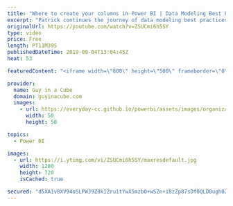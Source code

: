 ```yaml
---
title: "Where to create your columns in Power BI | Data Modeling Best Practices"
excerpt: "Patrick continues the journey of data modeling best practices with looking at where to create your columns within Power BI. In the data source, in Power Query or using a DAX calculated column?  High Memory Usage and Calculated Columns (@tlachev) https://prologika.com/high-memory-usage-and-calculated-columns/"
originalUrl: https://youtube.com/watch?v=ZSUCmi6h5SY
type: video
price: Free
length: PT11M39S
publishedDateTime: 2019-09-04T13:04:45Z
heat: 53

featuredContent: "<iframe width=\"800\" height=\"500\" frameborder=\"0\" src=\"https://www.youtube.com/embed/ZSUCmi6h5SY\" allow=\"accelerometer; autoplay; encrypted-media; gyroscope; picture-in-picture\" allowfullscreen></iframe>"

provider:
  name: Guy in a Cube
  domain: guyinacube.com
  images:
    - url: https://everyday-cc.github.io/powerbi/assets/images/organizations/guyinacube.com-50x50.jpg
      width: 50
      height: 50

topics:
  - Power BI

images:
  - url: https://i.ytimg.com/vi/ZSUCmi6h5SY/maxresdefault.jpg
    width: 1280
    height: 720
    isCached: true

secured: "d5XA1v8XV94oSLPWJ9Z8kI2ru1tYwX5mzbO+wSZn+i8zZp87sDf0QLD0ugh022dvCOMrvXxzxVXXLm7VZ5WFvk/1UZnGvapKCtocRVvC4YENiKSHJcEvhOJLpPN/OxK87/n2pU8ACGQ0uH9rVneti1vmf/A1gn32ZZt6kzZtiX8+t7EXMVDd3T2iqp0eP36GBJKNl4LW+PC2USKC0j2oLsmnhQyt3wl5FwpXNt614mOt7l22tbnwN5bX7Q5qH6hZMZy8E45pTFA7x06tnrNySz8iXeDQPoQEZqlPhJ6qyhLHdQLV3f2YteslDPXcERsC1p3PIqxTReEI503pMGcZYoMVyLT/EHXCXtCD3oyzdTxKxdi9LUXvtzi3XrdIb/l9GDvfFdszHhLB+xofEWcsv0/ekffbHgmwlwfxryJiY9/nUM5wLj0B0qR7egpwKS/5;///tS9RHj/dK0uNiY58Krw=="
---
```


